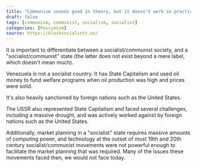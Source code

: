```yaml
---
title: "Communism sounds good in theory, but it doesn't work in practice. Just look at countries like Venezuela. Look at what happened in Russia (the USSR)."
draft: false
tags: [communism, communist, socialism, socialist]
categories: [Pessimism]
source: https://blacksocialists.us/
---
```


It is important to differentiate between a socialist/communist society, and a "socialist/communist" state (the latter does not exist beyond a mere label, which doesn't mean much).  
  
Venezuela is not a socialist country. It has State Capitalism and used oil money to fund welfare programs when oil production was high and prices were solid.  
  
It's also heavily sanctioned by foreign nations such as the United States.  
  
The USSR also represented State Capitalism and faced several challenges, including a massive drought, and was actively worked against by foreign nations such as the United States.  
  
Additionally, market planning in a "socialist" state requires massive amounts of computing power, and technology at the outset of most 19th and 20th century socialist/communist movements were not powerful enough to facilitate the market planning that was required. Many of the issues these movements faced then, we would not face today.

